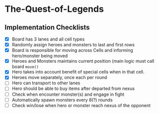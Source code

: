 # The-Quest-of-Legends

## Implementation Checklists

- [x] Board has 3 lanes and all cell types
- [x] Randomly assign heroes and monsters to last and first rows
- [x] Board is responsible for moving across Cells and informing hero/monster being moved
- [x] Heroes and Monsters maintains current position (main logic must call board ```move()```
- [x] Hero takes into account benefit of special cells when in that cell.
- [x] Heroes move separately, once each per round
- [ ] Hero can transport to other lanes
- [ ] Hero should be able to buy items after departed from nexus
- [ ] Check when encounter monster(s) and engage in fight
- [ ] Automatically spawn monsters every 8(?) rounds
- [ ] Check win/lose when hero or monster reach nexus of the opponent

